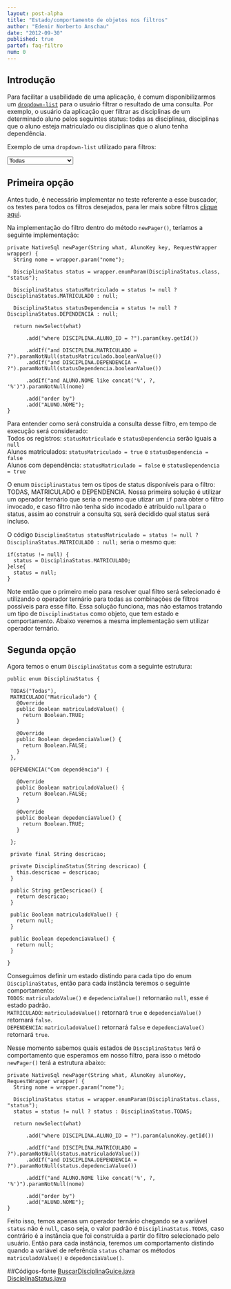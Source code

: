 ```yaml
---
layout: post-alpha
title: "Estado/comportamento de objetos nos filtros"
author: "Edenir Norberto Anschau"
date: "2012-09-30"
published: true 
partof: faq-filtro
num: 0
---
```


## Introdução
Para facilitar a usabilidade de uma aplicação, é comum disponibilizarmos um [`dropdown-list`](https://developer.mozilla.org/en-US/docs/Web/HTML/Element/select) para o usuário filtrar o resultado de uma consulta. 
Por exemplo, o usuário da aplicação quer filtrar as disciplinas de um determinado aluno pelos seguintes status: todas as disciplinas,
disciplinas que o aluno esteja matriculado ou disciplinas que o aluno tenha dependência. 

Exemplo de uma `dropdown-list` utilizado para filtros:

<form action="">
    <select name="status">
		<option value="TODAS">Todas</option>
		<option value="MATRICULADO">Matriculado/Cursando</option>
		<option value="DEPENDENCIA">Com dependência	</option>
	</select>	
</form>

## Primeira opção
Antes tudo, é necessário implementar no teste referente a esse buscador, os testes para todos os filtros desejados, para ler mais sobre filtros 
[clique aqui](http://dojo.objectos.com.br/procedimento/filtros/00.-filtro-teste.html).

Na implementação do filtro dentro do método `newPager()`, teríamos a seguinte implementação:

	private NativeSql newPager(String what, AlunoKey key, RequestWrapper wrapper) {
	  String nome = wrapper.param("nome");
	                                                                                 
	  DisciplinaStatus status = wrapper.enumParam(DisciplinaStatus.class, "status");

	  DisciplinaStatus statusMatriculado = status != null ? DisciplinaStatus.MATRICULADO : null;

	  DisciplinaStatus statusDependencia = status != null ? DisciplinaStatus.DEPENDENCIA : null;

	  return newSelect(what)

	      .add("where DISCIPLINA.ALUNO_ID = ?").param(key.getId())

	      .addIf("and DISCIPLINA.MATRICULADO = ?").paramNotNull(statusMatriculado.booleanValue())
	      .addIf("and DISCIPLINA.DEPENDENCIA = ?").paramNotNull(statusDependencia.booleanValue())

	      .addIf("and ALUNO.NOME like concat('%', ?, '%')").paramNotNull(nome)

	      .add("order by")
	      .add("ALUNO.NOME");
	}

Para entender como será construída a consulta desse filtro, em tempo de execução será considerado: <br />
Todos os registros: `statusMatriculado` e `statusDependencia` serão iguais a `null` <br />
Alunos matriculados: `statusMatriculado = true`  e `statusDependencia = false` <br />
Alunos com dependência: `statusMatriculado = false` e `statusDependencia = true`

O enum `DisciplinaStatus` tem os tipos de status disponíveis para o filtro: TODAS, MATRICULADO e DEPENDENCIA.
Nossa primeira solução é utilizar um operador ternário que seria o mesmo que utizar um `if` para obter o filtro invocado, e caso 
filtro não tenha sido incodado é atribuido `null`para o status, assim ao construir a consulta `SQL` será decidido qual status será incluso.

O código		`DisciplinaStatus statusMatriculado = status != null ? DisciplinaStatus.MATRICULADO : null;` seria o mesmo que:

	if(status != null) {
	  status = DisciplinaStatus.MATRICULADO;
	}else{
	  status = null;
	}

Note então que o primeiro meio para resolver qual filtro será selecionado é utilizando o operador ternário para todas as combinações de filtros possíveis para esse filto.
Essa solução funciona, mas não estamos tratando um tipo de `DisciplinaStatus` como objeto, que tem estado e comportamento. Abaixo veremos a mesma implementação sem utilizar operador ternário.

## Segunda opção
Agora temos o enum `DisciplinaStatus` com a seguinte estrutura:

	public enum DisciplinaStatus {

	 TODAS("Todas"),
	 MATRICULADO("Matriculado") {
	   @Override
	   public Boolean matriculadoValue() {
	     return Boolean.TRUE;
	   }

	   @Override
	   public Boolean depedenciaValue() {
	     return Boolean.FALSE;
	   }
	 },

	 DEPENDENCIA("Com dependência") {

	   @Override
	   public Boolean matriculadoValue() {
	     return Boolean.FALSE;
	   }

	   @Override
	   public Boolean depedenciaValue() {
	     return Boolean.TRUE;
	   }

	 };

	 private final String descricao;

	 private DisciplinaStatus(String descricao) {
	   this.descricao = descricao;
	 }

	 public String getDescricao() {
	   return descricao;
	 }

	 public Boolean matriculadoValue() {
	   return null;
	 }

	 public Boolean depedenciaValue() {
	   return null;
	 }

	}
 
Conseguimos definir um estado distindo para cada tipo do enum `DisciplinaStatus`, então para cada instância teremos o seguinte comportamento:<br /> 
`TODOS`: `matriculadoValue()` e `depedenciaValue()` retornarão `null`, esse é estado padrão.<br />
`MATRICULADO`: `matriculadoValue()` retornará `true`  e `depedenciaValue()` retornará `false`.<br />
`DEPENDENCIA`: `matriculadoValue()` retornará `false`  e `depedenciaValue()` retornará `true`.<br />

Nesse momento sabemos quais estados de `DisciplinaStatus` terá o comportamento que esperamos em nosso filtro, para isso o método `newPager()` terá a estrutura abaixo:

	private NativeSql newPager(String what, AlunoKey alunoKey, RequestWrapper wrapper) {
	  String nome = wrapper.param("nome");

	  DisciplinaStatus status = wrapper.enumParam(DisciplinaStatus.class, "status");
	  status = status != null ? status : DisciplinaStatus.TODAS;

	  return newSelect(what)

	      .add("where DISCIPLINA.ALUNO_ID = ?").param(alunoKey.getId())

	      .addIf("and DISCIPLINA.MATRICULADO = ?").paramNotNull(status.matriculadoValue())
	      .addIf("and DISCIPLINA.DEPENDENCIA = ?").paramNotNull(status.depedenciaValue())

	      .addIf("and ALUNO.NOME like concat('%', ?, '%')").paramNotNull(nome)

	      .add("order by")
	      .add("ALUNO.NOME");
	}

Feito isso, temos apenas um operador ternário chegando se a variável `status` não é `null`, caso seja, o valor padrão é `DisciplinaStatus.TODAS`, caso contrário
é a instância que foi construída a partir do filtro selecionado pelo usuário.
Então para cada instância, teremos um comportamento distindo quando a variável de referência `status` chamar os métodos `matriculadoValue()` e `depedenciaValue()`.


##Códigos-fonte
[BuscarDisciplinaGuice.java](https://github.com/objectos/objectos-dojo/blob/88baa0501aa9428ddfe9ff6c522f0831c0f07322/objectos-dojo-team/src/test/java/br/com/objectos/dojo/enanschau/gen/TesteDeBuscarDisciplina.java)  
[DisciplinaStatus.java](https://github.com/objectos/objectos-dojo/blob/master/objectos-dojo-team/src/main/java/br/com/objectos/dojo/enanschau/gen/DisciplinaStatus.java)


